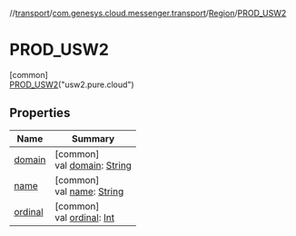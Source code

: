 //[transport](../../../../index.md)/[com.genesys.cloud.messenger.transport](../../index.md)/[Region](../index.md)/[PROD_USW2](index.md)

# PROD_USW2

[common]\
[PROD_USW2](index.md)("usw2.pure.cloud")

## Properties

| Name | Summary |
|---|---|
| [domain](../domain.md) | [common]<br>val [domain](../domain.md): [String](https://kotlinlang.org/api/latest/jvm/stdlib/kotlin/-string/index.html) |
| [name](../-p-r-o-d/index.md#-372974862%2FProperties%2F1011328436) | [common]<br>val [name](../-p-r-o-d/index.md#-372974862%2FProperties%2F1011328436): [String](https://kotlinlang.org/api/latest/jvm/stdlib/kotlin/-string/index.html) |
| [ordinal](../-p-r-o-d/index.md#-739389684%2FProperties%2F1011328436) | [common]<br>val [ordinal](../-p-r-o-d/index.md#-739389684%2FProperties%2F1011328436): [Int](https://kotlinlang.org/api/latest/jvm/stdlib/kotlin/-int/index.html) |

